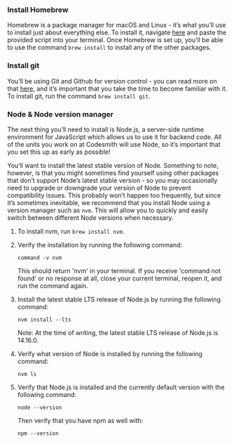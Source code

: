 ### Install Homebrew
Homebrew is a package manager for macOS and Linux - it’s what you’ll use to install just about everything else. To install it, navigate [here](https://brew.sh/) and paste the provided script into your terminal.
Once Homebrew is set up, you’ll be able to use the command `brew install` to install any of the other packages.

### Install git
You’ll be using Git and Github for version control - you can read more on that [here](https://github.com/CodesmithLLC/precourse-part-1/blob/master/GitHub.md), and it’s important that you take the time to become familiar with it.
To install git, run the command `brew install git`.

### Node & Node version manager
The next thing you’ll need to install is Node.js, a server-side runtime environment for JavaScript which allows us to use it for backend code. All of the units you work on at Codesmith will use Node, so it’s important that you set this up as early as possible! 

You’ll want to install the latest stable version of Node. Something to note, however, is that you might sometimes find yourself using other packages that don’t support Node’s latest stable version - so you may occasionally need to upgrade or downgrade your version of Node to prevent compatibility issues. This probably won’t happen too frequently, but since it’s sometimes inevitable, we recommend that you install Node using a version manager such as `nvm`. This will allow you to quickly and easily switch between different Node versions when necessary.

1.  To install nvm, run `brew install nvm`.

2.  Verify the installation by running the following command:

    `command -v nvm`

    This should return 'nvm' in your terminal. If you receive 'command not found' or no response at all, close your current terminal, reopen it, and run the command again.


3.  Install the latest stable LTS release of Node.js by running the following command:

    `nvm install --lts`

    Note: At the time of writing, the latest stable LTS release of Node.js is 14.16.0.


4.  Verify what version of Node is installed by running the following command:

    `nvm ls`

5.  Verify that Node.js is installed and the currently default version with the following command:

    `node --version`

    Then verify that you have npm as well with:

    `npm --version`
